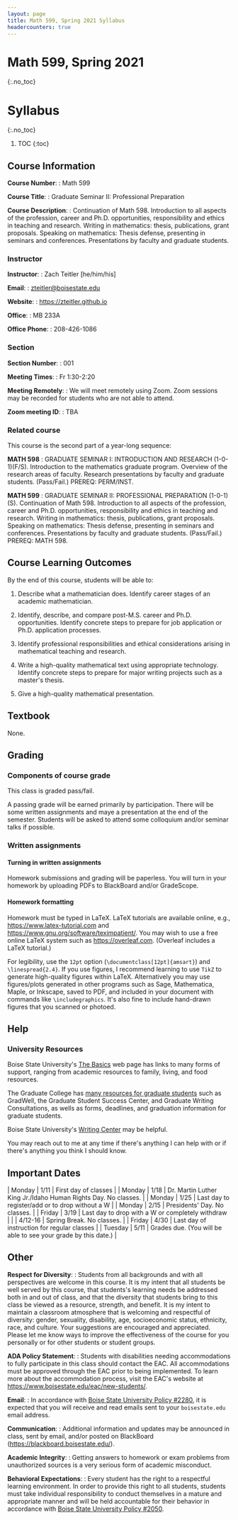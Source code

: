 ```yaml
---
layout: page
title: Math 599, Spring 2021 Syllabus
headercounters: true
---
```


# Math 599, Spring 2021
{:.no_toc}
# Syllabus
{:.no_toc}

1. TOC
{:toc}

## Course Information

**Course Number**:
: Math 599

**Course Title**:
: Graduate Seminar II: Professional Preparation

**Course Description**:
: Continuation of Math 598.
  Introduction to all aspects of the profession, career and Ph.D. opportunities,
  responsibility and ethics in teaching and research.
  Writing in mathematics: thesis, publications, grant proposals.
  Speaking on mathematics: Thesis defense, presenting in seminars and conferences.
  Presentations by faculty and graduate students.


### Instructor

**Instructor**:
: Zach Teitler [he/him/his]

**Email**:
: <zteitler@boisestate.edu>

**Website**:
: <https://zteitler.github.io>

**Office**:
: MB 233A

**Office Phone**:
: 208-426-1086


### Section

**Section Number**:
: 001

**Meeting Times**:
: Fr 1:30-2:20

**Meeting Remotely**:
: We will meet remotely using Zoom.
  Zoom sessions may be recorded for students who are not able to attend.

**Zoom meeting ID**:
: TBA


### Related course

This course is the second part of a year-long sequence:

**MATH 598**
: GRADUATE SEMINAR I: INTRODUCTION AND RESEARCH (1-0-1)(F/S).
  Introduction to the mathematics graduate program.
  Overview of the research areas of faculty.
  Research presentations by faculty and graduate students.
  (Pass/Fail.) PREREQ: PERM/INST.
  
**MATH 599**
: GRADUATE SEMINAR II: PROFESSIONAL PREPARATION (1-0-1)(S).
  Continuation of Math 598.
  Introduction to all aspects of the profession, career and Ph.D. opportunities,
  responsibility and ethics in teaching and research.
  Writing in mathematics: thesis, publications, grant proposals.
  Speaking on mathematics: Thesis defense, presenting in seminars and conferences.
  Presentations by faculty and graduate students.
  (Pass/Fail.) PREREQ: MATH 598.


## Course Learning Outcomes

By the end of this course, students will be able to:

1. Describe what a mathematician does. Identify career stages of an academic mathematician.

2. Identify, describe, and compare post-M.S. career and Ph.D. opportunities.
   Identify concrete steps to prepare for job application or Ph.D. application processes.

3. Identify professional responsibilities and ethical considerations
   arising in mathematical teaching and research.

4. Write a high-quality mathematical text using appropriate technology.
   Identify concrete steps to prepare for major writing projects such as a master's thesis.

5. Give a high-quality mathematical presentation.


## Textbook

None.


## Grading

### Components of course grade

This class is graded pass/fail.

A passing grade will be earned primarily by participation.
There will be some written assignments and maye a presentation
at the end of the semester.
Students will be asked to attend some colloquium and/or seminar talks if possible.

### Written assignments

#### Turning in written assignments

Homework submissions and grading will be paperless.
You will turn in your homework by uploading PDFs
to BlackBoard and/or GradeScope.

#### Homework formatting

Homework must be typed in LaTeX.
LaTeX tutorials are available online, e.g.,
<https://www.latex-tutorial.com>
and <https://www.gnu.org/software/teximpatient/>.
You may wish to use a free online LaTeX system such as <https://overleaf.com>.
(Overleaf includes a LaTeX tutorial.)

For legibility, use the `12pt` option (`\documentclass[12pt]{amsart}`)
and `\linespread{2.4}`.
If you use figures, I recommend learning to use `TikZ` to generate high-quality figures
within LaTeX.
Alternatively you may use figures/plots generated in other programs
such as Sage, Mathematica, Maple, or Inkscape,
saved to PDF, and included in your document with commands like `\includegraphics`.
It's also fine to include hand-drawn figures that you scanned or photoed.


## Help

### University Resources

Boise State University's [The Basics](https://www.boisestate.edu/student-life/basics/)
web page has links to many forms of support,
ranging from academic resources to family, living, and food resources.

The Graduate College has
[many resources for graduate students](https://www.boisestate.edu/graduatecollege/current-students/)
such as GradWell,
the Graduate Student Success Center, and Graduate Writing Consultations,
as wells as forms, deadlines, and graduation information for graduate students.

Boise State University's
[Writing Center](https://www.boisestate.edu/writingcenter/)
may be helpful.

You may reach out to me at any time if there's anything I can help with
or if there's anything you think I should know.


## Important Dates

| Monday | 1/11 | First day of classes | 
| Monday | 1/18 | Dr. Martin Luther King Jr./Idaho Human Rights Day. No classes. |
| Monday | 1/25 | Last day to register/add or to drop without a W |
| Monday | 2/15 | Presidents' Day. No classes. |
| Friday | 3/19 | Last day to drop with a W or completely withdraw |
|        | 4/12-16 | Spring Break. No classes. |
| Friday | 4/30 | Last day of instruction for regular classes |
| Tuesday | 5/11 | Grades due. (You will be able to see your grade by this date.) |


## Other

**Respect for Diversity**:
: Students from all backgrounds and with all perspectives are welcome in this course.
  It is my intent that all students be well served by this course,
  that students's learning needs be addressed both in and out of class,
  and that the diversity that students bring to this class be viewed as a resource,
  strength, and benefit.
  It is my intent to maintain a classroom atmosphere that is welcoming and respectful
  of diversity: gender, sexuality, disability, age, socioeconomic status, ethnicity,
  race, and culture.
  Your suggestions are encouraged and appreciated.
  Please let me know ways to improve the effectiveness of the course for you personally
  or for other students or student groups.

**ADA Policy Statement**:
: Students with disabilities needing accommodations to fully participate in this class
  should contact the EAC.
  All accommodations must be approved through the EAC prior to being implemented.
  To learn more about the accommodation process, visit the EAC's website at
  <https://www.boisestate.edu/eac/new-students/>.

**Email**:
: In accordance with
  [Boise State University Policy #2280](https://boisestate.edu/policy/policy-title-student-e-mail-communications/),
  it is expected that you will receive and read emails sent to your `boisestate.edu`
  email address.

**Communication**:
: Additional information and updates may be announced in class, sent by email,
  and/or posted on BlackBoard (<https://blackboard.boisestate.edu/>).

**Academic Integrity**:
: Getting answers to homework or exam problems from unauthorized sources
  is a very serious form of academic misconduct.

**Behavioral Expectations**:
: Every student has the right to a respectful learning environment.
  In order to provide this right to all students, students must take
  individual responsibility to conduct themselves in a mature and appropriate manner
  and will be held accountable for their behavior in accordance with
  [Boise State University Policy #2050](https://boisestate.edu/policy/student-affairs/maintaining-order/).
